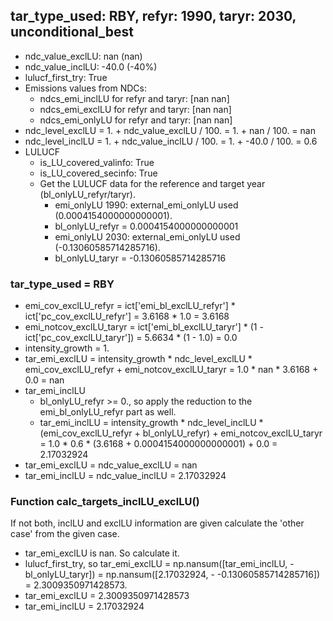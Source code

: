 

## tar_type_used: RBY, refyr: 1990, taryr: 2030, unconditional_best
- ndc_value_exclLU: nan (nan)
- ndc_value_inclLU: -40.0 (-40%)
- lulucf_first_try: True
- Emissions values from NDCs:
  - ndcs_emi_inclLU for refyr and taryr: [nan nan]
  - ndcs_emi_exclLU for refyr and taryr: [nan nan]
  - ndcs_emi_onlyLU for refyr and taryr: [nan nan]
- ndc_level_exclLU = 1. + ndc_value_exclLU / 100. = 1. + nan / 100. = nan
- ndc_level_inclLU = 1. + ndc_value_inclLU / 100. = 1. + -40.0 / 100. = 0.6
- LULUCF
  - is_LU_covered_valinfo: True
  - is_LU_covered_secinfo: True
  - Get the LULUCF data for the reference and target year (bl_onlyLU_refyr/taryr).
    - emi_onlyLU 1990: external_emi_onlyLU used (0.0004154000000000001).
    - bl_onlyLU_refyr = 0.0004154000000000001
    - emi_onlyLU 2030: external_emi_onlyLU used (-0.13060585714285716).
    - bl_onlyLU_taryr = -0.13060585714285716
### tar_type_used = RBY
- emi_cov_exclLU_refyr = ict['emi_bl_exclLU_refyr'] * ict['pc_cov_exclLU_refyr'] = 3.6168 * 1.0 = 3.6168
- emi_notcov_exclLU_taryr = ict['emi_bl_exclLU_taryr'] * (1 - ict['pc_cov_exclLU_taryr']) = 5.6634 * (1 - 1.0) = 0.0
- intensity_growth = 1.
- tar_emi_exclLU = intensity_growth * ndc_level_exclLU * emi_cov_exclLU_refyr + emi_notcov_exclLU_taryr = 1.0 * nan * 3.6168 + 0.0 = nan
- tar_emi_inclLU
  - bl_onlyLU_refyr >= 0., so apply the reduction to the emi_bl_onlyLU_refyr part as well.
  - tar_emi_inclLU = intensity_growth * ndc_level_inclLU * (emi_cov_exclLU_refyr + bl_onlyLU_refyr) + emi_notcov_exclLU_taryr = 1.0 * 0.6 * (3.6168 + 0.0004154000000000001) + 0.0 = 2.17032924
- tar_emi_exclLU = ndc_value_exclLU = nan
- tar_emi_inclLU = ndc_value_inclLU = 2.17032924
### Function calc_targets_inclLU_exclLU()
If not both, inclLU and exclLU information are given calculate the 'other case' from the given case.
- tar_emi_exclLU is nan. So calculate it.
- lulucf_first_try, so tar_emi_exclLU = np.nansum([tar_emi_inclLU, -bl_onlyLU_taryr]) = np.nansum([2.17032924, - -0.13060585714285716]) = 2.3009350971428573.
- tar_emi_exclLU = 2.3009350971428573
- tar_emi_inclLU = 2.17032924